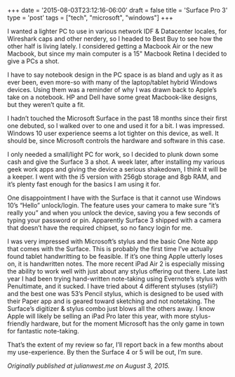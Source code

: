 +++
date = '2015-08-03T23:12:16-06:00'
draft = false
title = 'Surface Pro 3'
type = 'post'
tags = ["tech", "microsoft", "windows"]
+++

I wanted a lighter PC to use in various network IDF & Datacenter locales, for Wireshark caps and other nerdery, so I headed to Best Buy to see how the other half is living lately. 
I considered getting a Macbook Air or the new Macbook, but since my main computer is a 15" Macbook Retina I decided to give a PCs a shot.<br />

I have to say notebook design in the PC space is as bland and ugly as it as ever been, even more-so with many of the laptop/tablet hybrid Windows devices. 
Using them was a reminder of why I was drawn back to Apple’s take on a notebook. HP and Dell have some great Macbook-like designs, but they weren’t quite a fit.<br />

I hadn’t touched the Microsoft Surface in the past 18 months since their first one debuted, so I walked over to one and used it for a bit. 
I was impressed. Windows 10 user experience seems a lot tighter on this device, as well. It should be, since Microsoft controls the hardware and software in this case.<br />

I only needed a small/light PC for work, so I decided to plunk down some cash and give the Surface 3 a shot. 
A week later, after installing my various geek work apps and giving the device a serious shakedown, I think it will be a keeper. 
I went with the i5 version with 256gb storage and 8gb RAM, and it’s plenty fast enough for the basics I am using it for. <br />

One disappointment I have with the Surface is that it cannot use Windows 10’s “Hello” unlock/login. 
The feature uses your camera to make sure “it’s really you” and when you unlock the device, saving you a few seconds of typing your password or pin. 
Apparently Surface 3 shipped with a camera that doesn’t have the required chipset, so no fancy login for me.<br />

I was very impressed with Microsoft’s stylus and the basic One Note app that comes with the Surface. 
This is probably the first time I’ve actually found tablet handwritting to be feasible. If it’s one thing Apple utterly loses on, it is handwritten notes. 
The more recent iPad Air 2 is especially missing the ability to work well with just about any stylus offering out there. 
Late last year I had been trying hand-written note-taking using Evernote’s stylus with Penultimate, and it sucked. 
I have tried about 4 different styluses (stylii?) and the best one was 53’s Pencil stylus, which is designed to be used with their Paper app and is geared toward sketching and not notetaking.
The Surface’s digitizer & stylus combo just blows all the others away. I know Apple will likely be selling an iPad Pro later this year, with more stylus-friendly hardware, but for the moment 
Microsoft has the only game in town for fantastic note-taking.<br />

That’s the extent of my review so far, I’ll report back in a few months about my use-experience. By then the Surface 4 or 5 will be out, I’m sure.<br />


<i>Originally published at julianwest.me on August 3, 2015.</i>